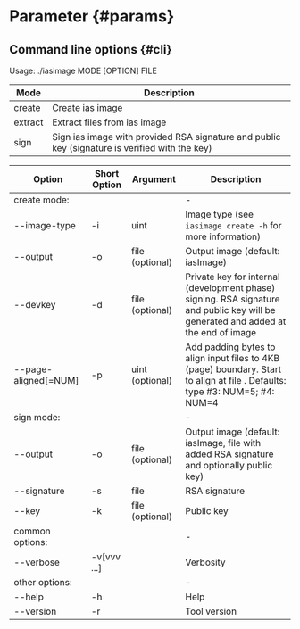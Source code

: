 # Parameter {#params}


## Command line options {#cli}

Usage:
./iasimage MODE [OPTION] FILE

Mode     | Description
---------|-------------
create   | Create ias image
extract  | Extract files from ias image
sign     | Sign ias image with provided RSA signature and public key (signature is verified with the key)


Option                 | Short Option | Argument  | Description
---------------------- | ------------ | --------------- | -----------
create mode:           |              |                 | -
 \-\-image-type        | -i           | uint            | Image type (see `iasimage create -h` for more information)
 \-\-output            | -o           | file (optional) | Output image (default: iasImage)
 \-\-devkey            | -d           | file (optional) | Private key for internal (development phase) signing. RSA signature and public key will be generated and added at the end of image
 \-\-page-aligned[=NUM]| -p           | uint (optional) | Add padding bytes to align input files to 4KB (page) boundary. Start to align at file <NUM>. Defaults: type #3: NUM=5; #4: NUM=4
sign mode:             |              |                 | -
 \-\-output            | -o           | file (optional) | Output image (default: iasImage, file with added RSA signature and optionally public key)
 \-\-signature         | -s           | file            | RSA signature
 \-\-key               | -k           | file (optional) | Public key
common options:        |              |                 | -
 \-\-verbose           | -v[vvv ...]  |                 | Verbosity
other options:         |              |                 | -
 \-\-help              | -h           |                 | Help
 \-\-version           | -r           |                 | Tool version
